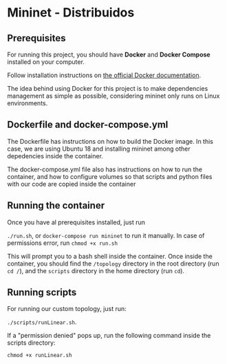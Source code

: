 # Mininet - Distribuidos

## Prerequisites

For running this project, you should have **Docker** and **Docker Compose** installed on your computer.

Follow installation instructions on [the official Docker documentation](https://docs.docker.com/engine/install/ubuntu/).

The idea behind using Docker for this project is to make dependencies management as simple as possible, considering mininet only runs on Linux environments.

## Dockerfile and docker-compose.yml

The Dockerfile has instructions on how to build the Docker image. In this case, we are using Ubuntu 18 and installing mininet among other depedencies inside the container.

The docker-compose.yml file also has instructions on how to run the container, and how to configure volumes so that scripts and python files with our code are copied inside the container

## Running the container

Once you have al prerequisites installed, just run

`./run.sh`, or `docker-compose run mininet` to run it manually. In case of permissions error, run `chmod +x run.sh`

This will prompt you to a bash shell inside the container.
Once inside the container, you should find the `/topology` directory in the root directory (run `cd /`), and the `scripts` directory in the home directory (run `cd`).

## Running scripts

For running our custom topology, just run:

`./scripts/runLinear.sh`.

If a "permission denied" pops up, run the following command inside the scripts directory:

`chmod +x runLinear.sh`
